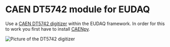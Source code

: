 # CAEN DT5742 module for EUDAQ

Use a [CAEN DT5742 digitizer](https://www.caen.it/products/dt5742/) within the EUDAQ framework. In order for this to work you first have to install [CAENpy](https://github.com/SengerM/CAENpy).

![Picture of the DT5742 digitizer](https://www.caen.it/wp-content/uploads/2017/10/DT5742S_caen-1.jpg)

